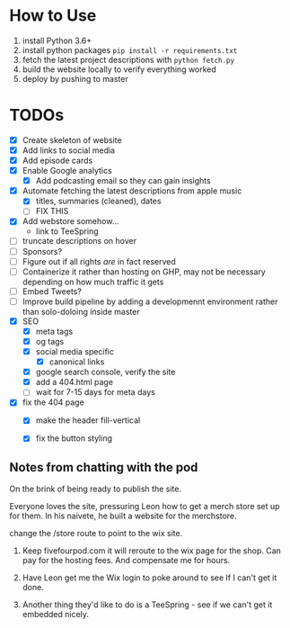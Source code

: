 # How to Use
1. install Python 3.6+
2. install python packages `pip install -r requirements.txt`
3. fetch the latest project descriptions with `python fetch.py`
4. build the website locally to verify everything worked
5. deploy by pushing to master

# TODOs

- [x] Create skeleton of website
- [x] Add links to social media
- [x] Add episode cards
- [x] Enable Google analytics
    - [x] Add podcasting email so they can gain insights
- [x] Automate fetching the latest descriptions from apple music
    - [x] titles, summaries (cleaned), dates
    - [ ] FIX THIS
- [x] Add webstore somehow...
    - link to TeeSpring
- [ ] truncate descriptions on hover 
- [ ] Sponsors?
- [ ] Figure out if all rights _are_ in fact reserved
- [ ] Containerize it rather than hosting on GHP, may not be necessary depending on how much traffic it gets
- [ ] Embed Tweets?
- [ ] Improve build pipeline by adding a developmennt environment rather than solo-doloing inside master
- [x] SEO 
    - [x] meta tags
    - [x] og tags
    - [x] social media specific
        - [x] canonical links
    - [x] google search console, verify the site
    - [x] add a 404.html page
    - [ ] wait for 7-15 days for meta days
- [x] fix the 404 page
    - [x] make the header fill-vertical
    - [x] fix the button styling


## Notes from chatting with the pod

On the brink of being ready to publish the site. 

Everyone loves the site, pressuring Leon how to get a merch store set up for them.  In his naivete, he built a website for the merchstore.

change the /store route to point to the wix site.  

1. Keep fivefourpod.com it will reroute to the wix page for the shop.  Can pay for the hosting fees.  And compensate me for hours.

2. Have Leon get me the Wix login to poke around to see If I can't get it done.

3. Another thing they'd like to do is a TeeSpring - see if we can't get it embedded nicely.  



